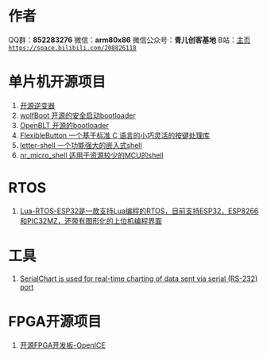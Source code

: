﻿# 作者
QQ群：**852283276**
微信：**arm80x86**
微信公众号：**青儿创客基地**
B站：[主页 `https://space.bilibili.com/208826118`](https://space.bilibili.com/208826118)

# 单片机开源项目
1. [开源逆变器](https://openinverter.org/wiki/Main_Page)
2. [wolfBoot 开源的安全启动bootloader](https://github.com/wolfSSL/wolfBoot)
3. [OpenBLT 开源的bootloader](https://github.com/feaser/openblt)
4. [FlexibleButton 一个基于标准 C 语言的小巧灵活的按键处理库](https://github.com/murphyzhao/FlexibleButton)
5. [letter-shell 一个功能强大的嵌入式shell](https://github.com/NevermindZZT/letter-shell)
6. [nr_micro_shell 适用于资源较少的MCU的shell](https://github.com/Nrusher/nr_micro_shell)

# RTOS
1. [Lua-RTOS-ESP32是一款支持Lua编程的RTOS，目前支持ESP32，ESP8266和PIC32MZ，还带有图形化的上位机编程界面](https://github.com/whitecatboard/Lua-RTOS-ESP32)

# 工具
1. [ SerialChart is used for real-time charting of data sent via serial (RS-232) port](https://github.com/starlino/serialchart)

# FPGA开源项目
1. [开源FPGA开发板-OpenICE](https://my.oschina.net/u/4583591/blog/4423205)
